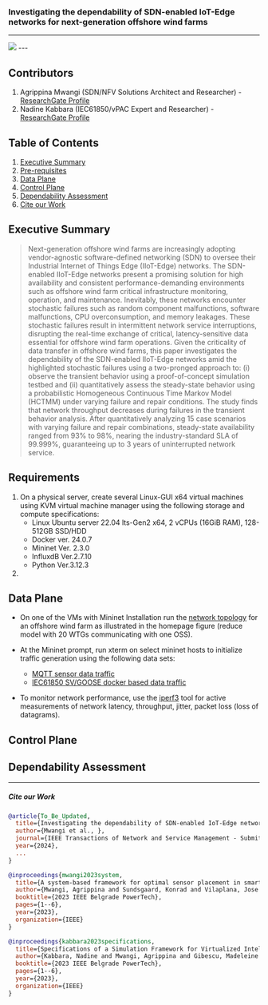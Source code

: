 

### Investigating the dependability of SDN-enabled IoT-Edge networks for next-generation offshore wind farms

---
<img src="https://github.com/PinaPhD/JP2/blob/main/FrontPage.png" >
---


## Contributors

1. Agrippina Mwangi (SDN/NFV Solutions Architect and Researcher) - [ResearchGate Profile](https://www.researchgate.net/profile/Agrippina-Mwangi)
2. Nadine Kabbara (IEC61850/vPAC Expert and Researcher) - [ResearchGate Profile](https://www.researchgate.net/profile/Nadine-Kabbara)


## Table of Contents
1. [Executive Summary](#summary)
2. [Pre-requisites](#requirements)
3. [Data Plane](#data-plane)
4. [Control Plane](#control-plane)
5. [Dependability Assessment](#Dependability-Assessment)
6. [Cite our Work](#cite-our-work)



## Executive Summary
> Next-generation offshore wind farms are increasingly adopting vendor-agnostic software-defined networking (SDN) to oversee their Industrial Internet of Things Edge (IIoT-Edge) networks. The SDN-enabled IIoT-Edge networks present a promising solution for high availability and consistent performance-demanding environments such as offshore wind farm critical infrastructure monitoring, operation, and maintenance. Inevitably, these networks encounter stochastic failures such as random component malfunctions, software malfunctions, CPU overconsumption, and memory leakages. These stochastic failures result in intermittent network service interruptions, disrupting the real-time exchange of critical, latency-sensitive data essential for offshore wind farm operations. Given the criticality of data transfer in offshore wind farms, this paper investigates the dependability of the SDN-enabled IIoT-Edge networks amid the highlighted stochastic failures using a two-pronged approach to: (i) observe the transient behavior using a proof-of-concept simulation testbed and (ii) quantitatively assess the steady-state behavior using a probabilistic Homogeneous Continuous Time Markov Model (HCTMM) under varying failure and repair conditions. The study finds that network throughput decreases during failures in the transient behavior analysis. After quantitatively analyzing 15 case scenarios with varying failure and repair combinations, steady-state availability ranged from 93\% to 98\%, nearing the industry-standard SLA of 99.999\%, guaranteeing up to 3 years of uninterrupted network service.



## Requirements

1. On a physical server, create several Linux-GUI x64 virtual machines using KVM virtual machine manager using the following storage and compute specifications:
    - Linux Ubuntu server 22.04 lts-Gen2 x64, 2 vCPUs (16GiB RAM), 128-512GB SSD/HDD
    - Docker ver. 24.0.7
    - Mininet Ver. 2.3.0
    - InfluxdB Ver.2.7.10
    - Python Ver.3.12.3
2.     
    

## Data Plane
- On one of the VMs with Mininet Installation run the [network topology](https://github.com/PinaPhD/JP2/blob/main/Dependability_Assessment/Topology/network_topology.py) for an offshore wind farm as illustrated in the homepage figure (reduce model with 20 WTGs communicating with one OSS).
- At the Mininet prompt, run xterm on select mininet hosts to initialize traffic generation using the following data sets:
    - [MQTT sensor data traffic](https://github.com/PinaPhD/A-threshold-triggered-DQN-self-healing-framework/tree/main/DataPlane/IIoT_ECP_Socket)
    - [IEC61850 SV/GOOSE docker based data traffic](https://github.com/PinaPhD/JP2/tree/main/Dependability_Assessment/vPAC_Node)

- To monitor network performance, use the [iperf3](https://iperf.fr/) tool for active measurements of network latency, throughput, jitter, packet loss (loss of datagrams).


## Control Plane


## Dependability Assessment






---



##### Cite our Work

```bibtex
@article{To_Be_Updated,
  title={Investigating the dependability of SDN-enabled IoT-Edge networks for next-generation offshore wind farms},
  author={Mwangi et al., },
  journal={IEEE Transactions of Network and Service Management - Submitted},
  year={2024},
  ...
}
```

```bibtex
@inproceedings{mwangi2023system,
  title={A system-based framework for optimal sensor placement in smart grids},
  author={Mwangi, Agrippina and Sundsgaard, Konrad and Vilaplana, Jose Angel Leiva and Viler{\'a}, Kaio Vin{\'\i}cius and Yang, Guangya},
  booktitle={2023 IEEE Belgrade PowerTech},
  pages={1--6},
  year={2023},
  organization={IEEE}
}

@inproceedings{kabbara2023specifications,
  title={Specifications of a Simulation Framework for Virtualized Intelligent Electronic Devices in Smart Grids Covering Networking and Security Requirements},
  author={Kabbara, Nadine and Mwangi, Agrippina and Gibescu, Madeleine and Abedi, Ali and Stefanov, Alexandru and Palensky, Peter},
  booktitle={2023 IEEE Belgrade PowerTech},
  pages={1--6},
  year={2023},
  organization={IEEE}
}

```
